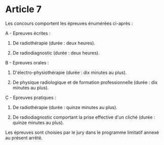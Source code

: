 # Article 7

Les concours comportent les épreuves énumérées ci-après :

A - Epreuves écrites :

1) De radiothérapie (durée : deux heures).

2) De radiodiagnostic (durée : deux heures).

B - Epreuves orales :

1) D'électro-physiothérapie (durée : dix minutes au plus).

2) De physique radiologique et de formation professionnelle (durée : dix minutes au plus).

C - Epreuves pratiques :

1) De radiothérapie (durée : quinze minutes au plus).

2) De radiodiagnostic comportant la prise effective d'un cliché (durée : quinze minutes au plus).

Les épreuves sont choisies par le jury dans le programme limitatif annexé au présent arrêté.
